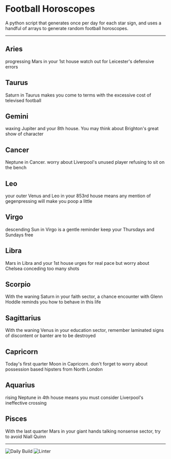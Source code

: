 # Football Horoscopes

A python script that generates once per day for each star sign, and uses a handful of arrays to generate random football horoscopes.

---

<!-- horoscopes_item starts -->
<h2>Aries</h2><p>progressing Mars in your 1st house watch out for Leicester's defensive errors</p><h2>Taurus</h2><p>Saturn in Taurus makes you come to terms with the excessive cost of televised football</p><h2>Gemini</h2><p>waxing Jupiter and your 8th house. You may think about Brighton's great show of character</p><h2>Cancer</h2><p>Neptune in Cancer. worry about Liverpool's unused player refusing to sit on the bench</p><h2>Leo</h2><p>your outer Venus and Leo in your 853rd house means any mention of gegenpressing will make you poop a little</p><h2>Virgo</h2><p>descending Sun in Virgo is a gentle reminder keep your Thursdays and Sundays free</p><h2>Libra</h2><p>Mars in Libra and your 1st house urges for real pace but worry about Chelsea conceding too many shots</p><h2>Scorpio</h2><p>With the waning Saturn in your faith sector, a chance encounter with Glenn Hoddle reminds you how to behave in this life</p><h2>Sagittarius</h2><p>With the waning Venus in your education sector, remember laminated signs of discontent or banter are to be destroyed</p><h2>Capricorn</h2><p>Today's first quarter Moon in Capricorn. don't forget to worry about possession based hipsters from North London</p><h2>Aquarius</h2><p>rising Neptune in 4th house means you must consider Liverpool's ineffective crossing</p><h2>Pisces</h2><p>With the last quarter Mars in your giant hands talking nonsense sector, try to avoid Niall Quinn</p>
<!-- horoscopes_item ends -->

---

![Daily Build](https://github.com/MatBenfield/horofootball.thechels.uk/workflows/Daily%20Build/badge.svg) ![Linter](https://github.com/MatBenfield/horofootball.thechels.uk/workflows/Linter/badge.svg)
